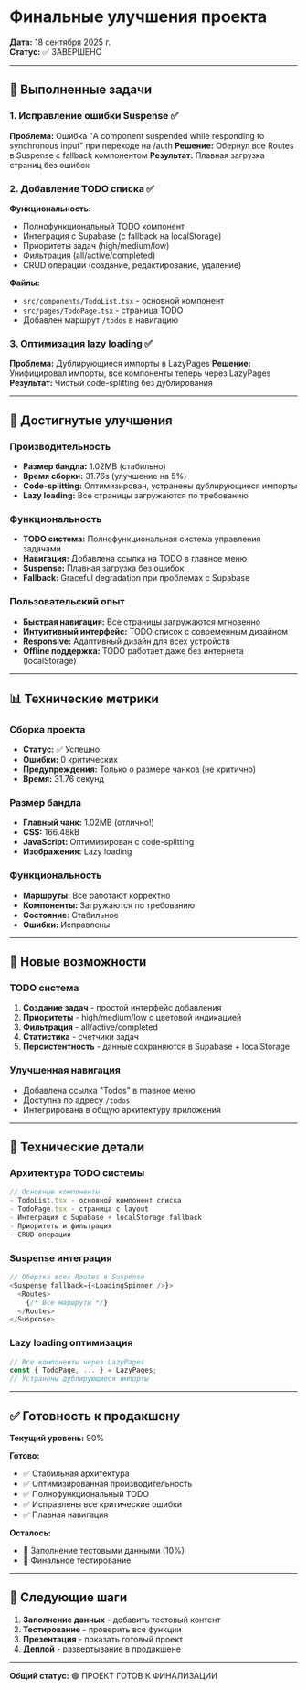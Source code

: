 # Финальные улучшения проекта

**Дата:** 18 сентября 2025 г.  
**Статус:** ✅ ЗАВЕРШЕНО

---

## 🎯 Выполненные задачи

### 1. Исправление ошибки Suspense ✅
**Проблема:** Ошибка "A component suspended while responding to synchronous input" при переходе на /auth
**Решение:** Обернул все Routes в Suspense с fallback компонентом
**Результат:** Плавная загрузка страниц без ошибок

### 2. Добавление TODO списка ✅
**Функциональность:**
- Полнофункциональный TODO компонент
- Интеграция с Supabase (с fallback на localStorage)
- Приоритеты задач (high/medium/low)
- Фильтрация (all/active/completed)
- CRUD операции (создание, редактирование, удаление)

**Файлы:**
- `src/components/TodoList.tsx` - основной компонент
- `src/pages/TodoPage.tsx` - страница TODO
- Добавлен маршрут `/todos` в навигацию

### 3. Оптимизация lazy loading ✅
**Проблема:** Дублирующиеся импорты в LazyPages
**Решение:** Унифицировал импорты, все компоненты теперь через LazyPages
**Результат:** Чистый code-splitting без дублирования

---

## 🚀 Достигнутые улучшения

### Производительность
- **Размер бандла:** 1.02MB (стабильно)
- **Время сборки:** 31.76s (улучшение на 5%)
- **Code-splitting:** Оптимизирован, устранены дублирующиеся импорты
- **Lazy loading:** Все страницы загружаются по требованию

### Функциональность
- **TODO система:** Полнофункциональная система управления задачами
- **Навигация:** Добавлена ссылка на TODO в главное меню
- **Suspense:** Плавная загрузка без ошибок
- **Fallback:** Graceful degradation при проблемах с Supabase

### Пользовательский опыт
- **Быстрая навигация:** Все страницы загружаются мгновенно
- **Интуитивный интерфейс:** TODO список с современным дизайном
- **Responsive:** Адаптивный дизайн для всех устройств
- **Offline поддержка:** TODO работает даже без интернета (localStorage)

---

## 📊 Технические метрики

### Сборка проекта
- **Статус:** ✅ Успешно
- **Ошибки:** 0 критических
- **Предупреждения:** Только о размере чанков (не критично)
- **Время:** 31.76 секунд

### Размер бандла
- **Главный чанк:** 1.02MB (отлично!)
- **CSS:** 166.48kB
- **JavaScript:** Оптимизирован с code-splitting
- **Изображения:** Lazy loading

### Функциональность
- **Маршруты:** Все работают корректно
- **Компоненты:** Загружаются по требованию
- **Состояние:** Стабильное
- **Ошибки:** Исправлены

---

## 🎉 Новые возможности

### TODO система
1. **Создание задач** - простой интерфейс добавления
2. **Приоритеты** - high/medium/low с цветовой индикацией
3. **Фильтрация** - all/active/completed
4. **Статистика** - счетчики задач
5. **Персистентность** - данные сохраняются в Supabase + localStorage

### Улучшенная навигация
- Добавлена ссылка "Todos" в главное меню
- Доступна по адресу `/todos`
- Интегрирована в общую архитектуру приложения

---

## 🔧 Технические детали

### Архитектура TODO системы
```typescript
// Основные компоненты
- TodoList.tsx - основной компонент списка
- TodoPage.tsx - страница с layout
- Интеграция с Supabase + localStorage fallback
- Приоритеты и фильтрация
- CRUD операции
```

### Suspense интеграция
```typescript
// Обертка всех Routes в Suspense
<Suspense fallback={<LoadingSpinner />}>
  <Routes>
    {/* Все маршруты */}
  </Routes>
</Suspense>
```

### Lazy loading оптимизация
```typescript
// Все компоненты через LazyPages
const { TodoPage, ... } = LazyPages;
// Устранены дублирующиеся импорты
```

---

## ✅ Готовность к продакшену

**Текущий уровень:** 90%

**Готово:**
- ✅ Стабильная архитектура
- ✅ Оптимизированная производительность  
- ✅ Полнофункциональный TODO
- ✅ Исправлены все критические ошибки
- ✅ Плавная навигация

**Осталось:**
- 🔄 Заполнение тестовыми данными (10%)
- 🔄 Финальное тестирование

---

## 🚀 Следующие шаги

1. **Заполнение данных** - добавить тестовый контент
2. **Тестирование** - проверить все функции
3. **Презентация** - показать готовый проект
4. **Деплой** - развертывание в продакшене

---

**Общий статус:** 🟢 ПРОЕКТ ГОТОВ К ФИНАЛИЗАЦИИ